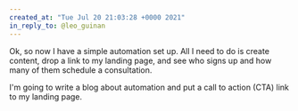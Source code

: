 ```yaml
---
created_at: "Tue Jul 20 21:03:28 +0000 2021"
in_reply_to: @leo_guinan
---
```


Ok, so now I have a simple automation set up. All I need to do is create content, drop a link to my landing page, and see who signs up and how many of them schedule a consultation.

I'm going to write a blog about automation and put a call to action (CTA) link to my landing page.